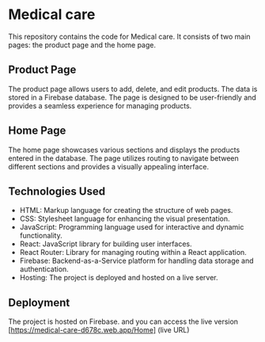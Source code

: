 # Medical care

This repository contains the code for Medical care. It consists of two main pages: the product page and the home page.

## Product Page

The product page allows users to add, delete, and edit products. The data is stored in a Firebase database. The page is designed to be user-friendly and provides a seamless experience for managing products.

## Home Page

The home page showcases various sections and displays the products entered in the database. The page utilizes routing to navigate between different sections and provides a visually appealing interface.

## Technologies Used

- HTML: Markup language for creating the structure of web pages.
- CSS: Stylesheet language for enhancing the visual presentation.
- JavaScript: Programming language used for interactive and dynamic functionality.
- React: JavaScript library for building user interfaces.
- React Router: Library for managing routing within a React application.
- Firebase: Backend-as-a-Service platform for handling data storage and authentication.
- Hosting: The project is deployed and hosted on a live server.


## Deployment

The project is hosted on Firebase.  and you can access the live version [https://medical-care-d678c.web.app/Home] (live URL)
